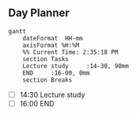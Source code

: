 ## Day Planner
```mermaid
gantt
    dateFormat  HH-mm
    axisFormat %H:%M
    %% Current Time: 2:35:18 PM
    section Tasks
    Lecture study     :14-30, 90mm
    END     :16-00, 0mm
    section Breaks

```

- [ ] 14:30 Lecture study
- [ ] 16:00 END